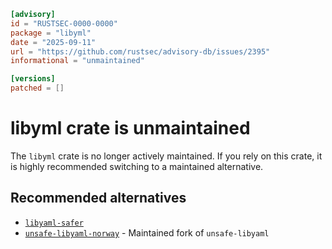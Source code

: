 ```toml
[advisory]
id = "RUSTSEC-0000-0000"
package = "libyml"
date = "2025-09-11"
url = "https://github.com/rustsec/advisory-db/issues/2395"
informational = "unmaintained"

[versions]
patched = []
```

# libyml crate is unmaintained

The `libyml` crate is no longer actively maintained.
If you rely on this crate, it is highly recommended switching to a maintained alternative.

## Recommended alternatives

- [`libyaml-safer`](https://crates.io/crates/libyaml-safer) 
- [`unsafe-libyaml-norway`](https://crates.io/crates/unsafe-libyaml-norway) - Maintained fork of `unsafe-libyaml`
